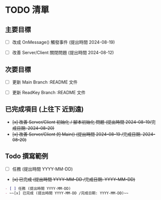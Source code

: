 # TODO 清單

## 主要目標

- [ ] 改成 OnMessage() 觸發事件 (提出時間 2024-08-19)
- [ ] 改善 Server/Client 關閉問題 (提出時間 2024-08-12)

 

## 次要目標

- [ ] 更新 Main Branch :README 文件
- [ ] 更新 ReadKey Branch :README 文件


## 已完成項目 (上往下 近到遠)

- ~~[x] 改善 Server/Client 初始化 / 腳本初始化 問題 (提出時間 2024-08-19/完成日期: 2024-08-20)~~
- ~~[x] 改善 Server/Client 的 Main() (提出時間 2024-08-19 /完成日期: 2024-08-20)~~


## Todo 撰寫範例

- [ ] 任務 (提出時間 YYYY-MM-DD)
- ~~[x] 已完成 (提出時間 YYYY-MM-DD /完成日期: YYYY-MM-DD)~~

```markdown
- [ ] 任務 (提出時間 YYYY-MM-DD)
- ~~[x] 已完成 (提出時間 YYYY-MM-DD /完成日期: YYYY-MM-DD)~~
```
